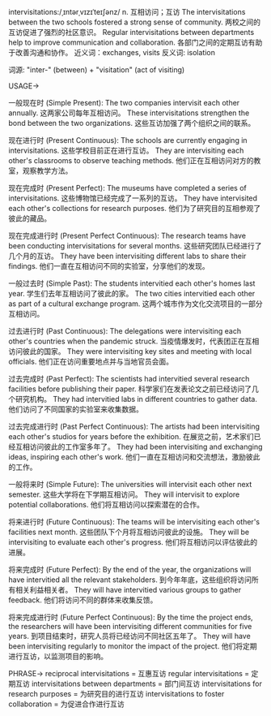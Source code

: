 intervisitations:/ˌɪntərˌvɪzɪˈteɪʃənz/
n.
互相访问；互访
The intervisitations between the two schools fostered a strong sense of community.  两校之间的互访促进了强烈的社区意识。
Regular intervisitations between departments help to improve communication and collaboration. 各部门之间的定期互访有助于改善沟通和协作。
近义词：exchanges, visits
反义词: isolation

词源:  "inter-" (between) + "visitation" (act of visiting)

USAGE->

一般现在时 (Simple Present):
The two companies intervisit each other annually.  这两家公司每年互相访问。
These intervisitations strengthen the bond between the two organizations. 这些互访加强了两个组织之间的联系。

现在进行时 (Present Continuous):
The schools are currently engaging in intervisitations.  这些学校目前正在进行互访。
They are intervisiting each other's classrooms to observe teaching methods.  他们正在互相访问对方的教室，观察教学方法。

现在完成时 (Present Perfect):
The museums have completed a series of intervisitations.  这些博物馆已经完成了一系列的互访。
They have intervisited each other's collections for research purposes.  他们为了研究目的互相参观了彼此的藏品。

现在完成进行时 (Present Perfect Continuous):
The research teams have been conducting intervisitations for several months.  这些研究团队已经进行了几个月的互访。
They have been intervisiting different labs to share their findings.  他们一直在互相访问不同的实验室，分享他们的发现。

一般过去时 (Simple Past):
The students intervitied each other's homes last year.  学生们去年互相访问了彼此的家。
The two cities intervitied each other as part of a cultural exchange program.  这两个城市作为文化交流项目的一部分互相访问。

过去进行时 (Past Continuous):
The delegations were intervisiting each other's countries when the pandemic struck.  当疫情爆发时，代表团正在互相访问彼此的国家。
They were intervisiting key sites and meeting with local officials.  他们正在访问重要地点并与当地官员会面。

过去完成时 (Past Perfect):
The scientists had intervitied several research facilities before publishing their paper.  科学家们在发表论文之前已经访问了几个研究机构。
They had intervitied labs in different countries to gather data.  他们访问了不同国家的实验室来收集数据。

过去完成进行时 (Past Perfect Continuous):
The artists had been intervisiting each other's studios for years before the exhibition.  在展览之前，艺术家们已经互相访问彼此的工作室多年了。
They had been intervisiting and exchanging ideas, inspiring each other's work.  他们一直在互相访问和交流想法，激励彼此的工作。


一般将来时 (Simple Future):
The universities will intervisit each other next semester.  这些大学将在下学期互相访问。
They will intervisit to explore potential collaborations.  他们将互相访问以探索潜在的合作。

将来进行时 (Future Continuous):
The teams will be intervisiting each other's facilities next month.  这些团队下个月将互相访问彼此的设施。
They will be intervisiting to evaluate each other's progress.  他们将互相访问以评估彼此的进展。

将来完成时 (Future Perfect):
By the end of the year, the organizations will have intervitied all the relevant stakeholders.  到今年年底，这些组织将访问所有相关利益相关者。
They will have intervitied various groups to gather feedback.  他们将访问不同的群体来收集反馈。

将来完成进行时 (Future Perfect Continuous):
By the time the project ends, the researchers will have been intervisiting different communities for five years.  到项目结束时，研究人员将已经访问不同社区五年了。
They will have been intervisiting regularly to monitor the impact of the project.  他们将定期进行互访，以监测项目的影响。

PHRASE->
reciprocal intervisitations = 互惠互访
regular intervisitations = 定期互访
intervisitations between departments = 部门间互访
intervisitations for research purposes = 为研究目的进行互访
intervisitations to foster collaboration = 为促进合作进行互访
